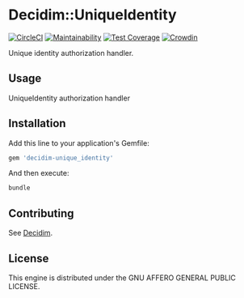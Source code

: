 # Decidim::UniqueIdentity

[![CircleCI](https://circleci.com/gh/OpenSourcePolitics/decidim-module-unique-identity/tree/master.svg?style=svg)](https://circleci.com/gh/OpenSourcePolitics/decidim-module-unique-identity/tree/master)
[![Maintainability](https://api.codeclimate.com/v1/badges/2541defe5f62729ac05e/maintainability)](https://codeclimate.com/github/OpenSourcePolitics/decidim-module-unique-identity/maintainability)
[![Test Coverage](https://api.codeclimate.com/v1/badges/2541defe5f62729ac05e/test_coverage)](https://codeclimate.com/github/OpenSourcePolitics/decidim-module-unique-identity/test_coverage)
[![Crowdin](https://badges.crowdin.net/decidim-module-unique-identity/localized.svg)](https://crowdin.com/project/decidim-module-unique-identity)

Unique identity authorization handler.

## Usage

UniqueIdentity authorization handler

## Installation

Add this line to your application's Gemfile:

```ruby
gem 'decidim-unique_identity'
```

And then execute:

```bash
bundle
```

## Contributing

See [Decidim](https://github.com/decidim/decidim).

## License

This engine is distributed under the GNU AFFERO GENERAL PUBLIC LICENSE.
